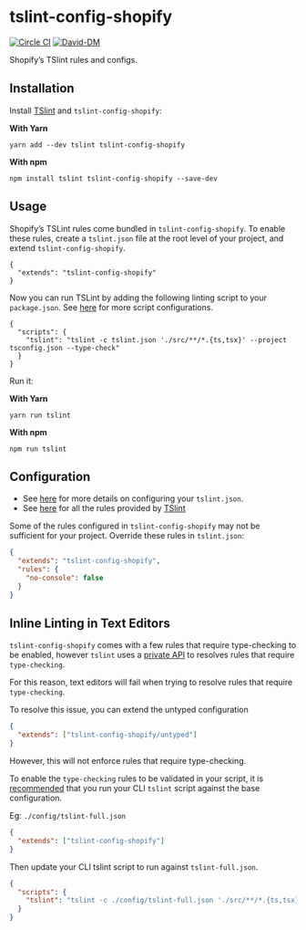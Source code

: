 # tslint-config-shopify
[![Circle CI](https://circleci.com/gh/Shopify/eslint-plugin-shopify.svg?style=svg)](https://circleci.com/gh/Shopify/tslint-config-shopify)
[![David-DM](https://david-dm.org/shopify/tslint-config-shopify.svg)](https://david-dm.org/Shopify/tslint-config-shopify)

Shopify’s TSlint rules and configs.

## Installation

Install [TSlint](https://palantir.github.io/tslint/) and `tslint-config-shopify`:

**With Yarn**
```
yarn add --dev tslint tslint-config-shopify
```

**With npm**
```
npm install tslint tslint-config-shopify --save-dev
```


## Usage
Shopify’s TSLint rules come bundled in `tslint-config-shopify`.
To enable these rules, create a `tslint.json` file at the root level of your project, and extend `tslint-config-shopify`.
```
{
  "extends": "tslint-config-shopify"
}
```

Now you can run TSLint by adding the following linting script to your `package.json`. See [here](https://palantir.github.io/tslint/usage/cli/) for more script configurations.
```
{
  "scripts": {
    "tslint": "tslint -c tslint.json './src/**/*.{ts,tsx}' --project tsconfig.json --type-check"
  }
}
```
Run it:

**With Yarn**
```
yarn run tslint
```

**With npm**
```
npm run tslint
```


## Configuration
* See [here](https://palantir.github.io/tslint/usage/tslint-json/) for more details on configuring your `tslint.json`.
* See [here](https://palantir.github.io/tslint/rules/) for all the rules provided by [TSlint](https://palantir.github.io/tslint/)

Some of the rules configured in `tslint-config-shopify`  may not be sufficient for your project.
Override these rules in `tslint.json`:

```json
{
  "extends": "tslint-config-shopify",
  "rules": {
    "no-console": false
  }
}
```

## Inline Linting in Text Editors


`tslint-config-shopify` comes with a few rules that require type-checking to be enabled, however `tslint` uses a [private API](https://github.com/palantir/tslint/issues/1445#issuecomment-236330061) to resolves rules that require `type-checking`.

For this reason, text editors will fail when trying to resolve rules that require `type-checking`.

To resolve this issue, you can extend the untyped configuration

```json
{
  "extends": ["tslint-config-shopify/untyped"]
}
```

However, this will not enforce rules that require type-checking.

To enable the `type-checking` rules to be validated in your script, it is [recommended](https://github.com/Microsoft/vscode-tslint/issues/70#issuecomment-263120859) that you run your CLI `tslint` script against the base configuration.

Eg: `./config/tslint-full.json`
```json
{
  "extends": ["tslint-config-shopify"]
}
```

Then update your CLI tslint script to run against `tslint-full.json`.

```json
{
  "scripts": {
    "tslint": "tslint -c ./config/tslint-full.json './src/**/*.{ts,tsx}' --project tsconfig.json --type-check"
  }
}
```
